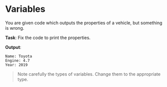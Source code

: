 # Variables

You are given code which outputs the properties of a vehicle, but something is wrong.

**Task**: Fix the code to print the properties.

**Output**:  
```
Name: Toyota  
Engine: 4.7  
Year: 2019  
``` 

>Note carefully the types of variables. Change them to the appropriate type.
